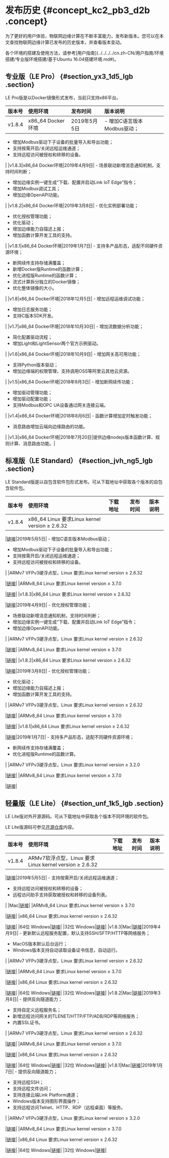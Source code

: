 # 发布历史 {#concept_kc2_pb3_d2b .concept}

为了更好的用户体验，物联网边缘计算在不断丰富能力，发布新版本。您可以在本文查找物联网边缘计算已发布的历史版本，并查看版本变动。

各个环境的搭建及使用方法，请参考[用户指南](../../../../cn.zh-CN/用户指南/环境搭建/专业版环境搭建/基于Ubuntu 16.04搭建环境.md#)。

## 专业版（LE Pro） {#section_yx3_1d5_lgb .section}

LE Pro版是以Docker镜像形式发布，当前只支持x86平台。

|版本号|使用环境|发布时间|版本说明|
|:--|:---|:---|:---|
|v1.8.4|x86\_64 Docker环境|2019年5月5日| -   增加C语言版本Modbus驱动；
-   增加Modbus驱动下子设备的批量导入和导出功能；
-   支持按需开启/关闭远程运维通道；
-   支持远程访问被授权和转移的设备。

 |
|v1.8.3|x86\_64 Docker环境|2019年4月9日| -   场景联动新增消息通知机制，支持时间判断；
-   增加边缘实例一键生成“下载、配置并启动Link IoT Edge”指令；
-   增加Modbus调试工具；
-   增加边缘OpenAPI功能。

 |
|v1.8.2|x86\_64 Docker环境|2019年3月8日| -   优化实例部署功能；
-   优化授权管理功能；
-   优化驱动；
-   增加边缘能力自描述上报；
-   增加函数计算开发工具的支持。

 |
|v1.8.1|x86\_64 Docker环境|2019年1月7日| -   支持多产品形态，适配不同硬件资源环境；
-   断网续传支持存储满覆盖；
-   新增Docker版Runtime的函数计算；
-   优化进程版Runtime的函数计算；
-   流式计算拆分独立的Docker镜像；
-   优化整体镜像的大小。

 |
|v1.8|x86\_64 Docker环境|2018年12月5日| -   增加远程运维调试功能；
-   增加日志服务功能；
-   支持C版本SDK开发。

 |
|v1.7|x86\_64 Docker环境|2018年10月30日| -   增加流数据分析功能；
-   简化配置驱动流程；
-   增加Light和LightSensor两个官方示例驱动。

 |
|v1.6|x86\_64 Docker环境|2018年10月9日| -   增加网关高可用功能；
-   支持Python版本驱动；
-   增加边缘端的权限管理，支持调用OSS等阿里云其他云资源。

 |
|v1.5|x86\_64 Docker环境|2018年9月3日| -   增加断网续传功能；
-   增加驱动管理功能；
-   增加驱动配置功能；
-   支持Modbus和OPC UA设备通过网关连接云端。

 |
|v1.4|x86\_64 Docker环境|2018年8月6日| -   函数计算增加定时触发功能；
-   消息路由增加云端向边缘路由的功能。

 |
|v1.3|x86\_64 Docker环境|2018年7月20日|提供边缘nodejs版本函数计算、规则计算、消息路由功能。|

## 标准版（LE Standard） {#section_jvh_ng5_lgb .section}

LE Standard版是以自包含软件包形式发布。可从下载地址中获取各个版本的自包含软件包。

|版本号|使用环境|下载地址|发布时间|版本说明|
|:--|:---|:---|----|----|
|v1.8.4|x86\_64 Linux 要求Linux kernel version ≥ 2.6.32

 |[链接](http://link-iot-edge-packet.oss-cn-shanghai.aliyuncs.com/x86-64-linux-gnu/link-iot-edge-x86-64-v1.8.4.tar.gz)|2019年5月5日| -   增加C语言版本Modbus驱动；
-   增加Modbus驱动下子设备的批量导入和导出功能；
-   支持按需开启/关闭远程运维通道；
-   支持远程访问被授权和转移的设备。

 |
|ARMv7 VFPv3硬浮点型，Linux 要求Linux kernel version ≥ 2.6.32

 |[链接](http://link-iot-edge-packet.oss-cn-shanghai.aliyuncs.com/arm-linux-gnueabihf/link-iot-edge-armv7-hf-v1.8.4.tar.gz)|
|ARMv8\_64 Linux 要求Linux kernel version ≥ 3.7.0

 |[链接](http://link-iot-edge-packet.oss-cn-shanghai.aliyuncs.com/aarch64-linux-gnu/link-iot-edge-aarch64-v1.8.4.tar.gz)|
|v1.8.3|x86\_64 Linux 要求Linux kernel version ≥ 2.6.32

 |[链接](http://link-iot-edge-packet.oss-cn-shanghai.aliyuncs.com/x86-64-linux-gnu/link-iot-edge-x86-64-v1.8.3.tar.gz)|2019年4月9日| -   优化授权管理功能；
-   场景联动新增消息通知机制，支持时间判断；
-   增加边缘实例一键生成“下载、配置并启动Link IoT Edge”指令；
-   增加边缘OpenAPI功能。

 |
|ARMv7 VFPv3硬浮点型，Linux 要求Linux kernel version ≥ 2.6.32

 |[链接](http://link-iot-edge-packet.oss-cn-shanghai.aliyuncs.com/arm-linux-gnueabihf/link-iot-edge-armv7-hf-v1.8.3.tar.gz)|
|ARMv8\_64 Linux 要求Linux kernel version ≥ 3.7.0

 |[链接](http://link-iot-edge-packet.oss-cn-shanghai.aliyuncs.com/aarch64-linux-gnu/link-iot-edge-aarch64-v1.8.3.tar.gz)|
|v1.8.2|x86\_64 Linux 要求Linux kernel version ≥ 2.6.32

 |[链接](http://link-iot-edge-packet.oss-cn-shanghai.aliyuncs.com/x86-64-linux-gnu/link-iot-edge-x86-64-v1.8.2.tar.gz)|2019年3月8日| -   优化授权管理功能；
-   优化驱动；
-   增加边缘能力自描述上报；
-   增加函数计算开发工具的支持。

 |
|ARMv7 VFPv3硬浮点型，Linux 要求Linux kernel version ≥ 2.6.32

 |[链接](http://link-iot-edge-packet.oss-cn-shanghai.aliyuncs.com/arm-linux-gnueabihf/link-iot-edge-armv7-hf-v1.8.2.tar.gz)|
|ARMv8\_64 Linux 要求Linux kernel version ≥ 3.7.0

 |[链接](http://link-iot-edge-packet.oss-cn-shanghai.aliyuncs.com/aarch64-linux-gnu/link-iot-edge-aarch64-v1.8.2.tar.gz)|
|v1.8.1|x86\_64 Linux 要求Linux kernel version ≥ 2.6.32

 |[链接](http://link-iot-edge-packet.oss-cn-shanghai.aliyuncs.com/x86-64-linux-gnu/link-iot-edge-x86-64-v1.8.1.tar.gz)|2019年1月7日| -   支持多产品形态，适配不同硬件资源环境；
-   断网续传支持存储满覆盖；
-   优化进程版Runtime的函数计算。

 |
|ARMv7 VFPv3硬浮点型，Linux 要求Linux kernel version ≥ 3.2.0

 |[链接](http://link-iot-edge-packet.oss-cn-shanghai.aliyuncs.com/arm-linux-gnueabihf/link-iot-edge-armv7-hf-v1.8.1.tar.gz)|
|ARMv8\_64 Linux 要求Linux kernel version ≥ 3.7.0

 |[链接](http://link-iot-edge-packet.oss-cn-shanghai.aliyuncs.com/aarch64-linux-gnu/link-iot-edge-aarch64-v1.8.1.tar.gz)|

## 轻量版（LE Lite） {#section_unf_1k5_lgb .section}

LE Lite版对外开源源码。可从下载地址中获取各个版本不同环境的软件包。

LE Lite版源码可参见[开源仓库](https://github.com/alibaba/iot_remote_access)内容。

|版本号|使用环境|下载地址|发布时间|版本说明|
|:--|:---|:---|----|----|
|v1.8.4|ARMv7软浮点型，Linux 要求Linux kernel version ≥ 2.6.32

 |[链接](http://link-iot-edge-packet.oss-cn-shanghai.aliyuncs.com/arm-linux-gnueabi/link-iot-edge-lite-armv7-v1.8.4.tar.gz)|2019年5月5日| -   支持按需开启/关闭远程运维通道；
-   支持远程访问被授权和转移的设备；
-   远程访问助手支持获取被授权和转移的设备列表。

 |
|Mac|[链接](http://link-iot-edge-packet.oss-cn-shanghai.aliyuncs.com/macos-x86-64/link-iot-edge-lite-macos-x86-64-v1.8.4.zip)|
|ARMv8\_64 Linux 要求Linux kernel version ≥ 3.7.0

 |[链接](http://link-iot-edge-packet.oss-cn-shanghai.aliyuncs.com/aarch64-linux-gnu/link-iot-edge-lite-aarch64-v1.8.4.tar.gz)|
|x86\_64 Linux 要求Linux kernel version ≥ 2.6.32

 |[链接](http://link-iot-edge-packet.oss-cn-shanghai.aliyuncs.com/x86-64-linux-gnu/link-iot-edge-lite-x86-64-v1.8.4.tar.gz)|
|64位 Windows|[链接](http://link-iot-edge-packet.oss-cn-shanghai.aliyuncs.com/windows-x86-64/link-iot-edge-lite-windows-x86-64-v1.8.4.zip)|
|32位 Windows|[链接](http://link-iot-edge-packet.oss-cn-shanghai.aliyuncs.com/windows-x86/link-iot-edge-lite-windows-x86-v1.8.4.zip)|
|v1.8.3|Mac|[链接](http://link-iot-edge-packet.oss-cn-shanghai.aliyuncs.com/macos-x86-64/link-iot-edge-lite-macos-x86-64-v1.8.3.zip)|2019年4月9日| -   更新默认远程服务配置，默认支持SSH/SFTP/HTTP等网络服务；
-   MacOS版本默认后台运行；
-   Windows版本支持自动读取设备证书信息，自动运行。

 |
|ARMv7 VFPv3硬浮点型，Linux 要求Linux kernel version ≥ 2.6.32

 |[链接](http://link-iot-edge-packet.oss-cn-shanghai.aliyuncs.com/arm-linux-gnueabihf/link-iot-edge-lite-armv7-hf-v1.8.3.tar.gz)|
|ARMv8\_64 Linux 要求Linux kernel version ≥ 3.7.0

 |[链接](http://link-iot-edge-packet.oss-cn-shanghai.aliyuncs.com/aarch64-linux-gnu/link-iot-edge-lite-aarch64-v1.8.3.tar.gz)|
|x86\_64 Linux 要求Linux kernel version ≥ 2.6.32

 |[链接](http://link-iot-edge-packet.oss-cn-shanghai.aliyuncs.com/x86-64-linux-gnu/link-iot-edge-lite-x86-64-v1.8.3.tar.gz)|
|64位 Windows|[链接](http://link-iot-edge-packet.oss-cn-shanghai.aliyuncs.com/windows-x86-64/link-iot-edge-lite-windows-x86-64-v1.8.3.zip)|
|32位 Windows|[链接](http://link-iot-edge-packet.oss-cn-shanghai.aliyuncs.com/windows-x86/link-iot-edge-lite-windows-x86-v1.8.3.zip)|
|v1.8.2|Mac|[链接](http://remote-access-oxs.oss-cn-shanghai.aliyuncs.com/%E8%84%9A%E6%9C%AC/iot_gateway_start_lite.sh)|2019年3月8日| -   提供反向隧道能力；
-   支持自定义远程服务名；
-   新增远程访问网关的TLENET/HTTP/FTP/ADB/RDP等网络服务；
-   内置SSL证书。

 |
|ARMv7 VFPv3硬浮点型，Linux 要求Linux kernel version ≥ 2.6.32

 |[链接](http://link-iot-edge-packet.oss-cn-shanghai.aliyuncs.com/arm-linux-gnueabihf/link-iot-edge-lite-armv7-hf-v1.8.2.tar.gz)|
|ARMv8\_64 Linux 要求Linux kernel version ≥ 3.7.0

 |[链接](http://link-iot-edge-packet.oss-cn-shanghai.aliyuncs.com/aarch64-linux-gnu/link-iot-edge-lite-aarch64-v1.8.2.tar.gz)|
|x86\_64 Linux 要求Linux kernel version ≥ 2.6.32

 |[链接](http://link-iot-edge-packet.oss-cn-shanghai.aliyuncs.com/x86-64-linux-gnu/link-iot-edge-lite-x86-64-v1.8.2.tar.gz)|
|64位 Windows|[链接](http://remote-access-oxs.oss-cn-shanghai.aliyuncs.com/%E8%AE%BE%E5%A4%87%E4%BE%A7%E5%8F%AF%E6%89%A7%E8%A1%8C%E7%A8%8B%E5%BA%8F/Windows%E7%89%88%E6%9C%AC/RemoteAccessDaemon_Win64.zip)|
|32位 Windows|[链接](http://remote-access-oxs.oss-cn-shanghai.aliyuncs.com/%E8%AE%BE%E5%A4%87%E4%BE%A7%E5%8F%AF%E6%89%A7%E8%A1%8C%E7%A8%8B%E5%BA%8F/Windows%E7%89%88%E6%9C%AC/RemoteAccessDaemon_Win32.zip)|
|v1.8.1|Mac|[链接](http://remote-access-oxs.oss-cn-shanghai.aliyuncs.com/%E8%84%9A%E6%9C%AC/iot_gateway_start_lite.sh)|2019年1月7日| -   提供反向隧道能力；
-   支持远程SSH；
-   支持远程文件访问；
-   支持连接云端Link Platform通道；
-   Windows版本支持图形界面操作；
-   支持远程访问Telnet、HTTP、RDP（远程桌面）等服务。

 |
|ARMv7 VFPv3硬浮点型，Linux 要求Linux kernel version ≥ 3.2.0

 |[链接](http://link-iot-edge-packet.oss-cn-shanghai.aliyuncs.com/arm-linux-gnueabihf/link-iot-edge-lite-armv7-hf-v1.8.1.tar.gz)|
|ARMv8\_64 Linux 要求Linux kernel version ≥ 3.7.0

 |[链接](http://link-iot-edge-packet.oss-cn-shanghai.aliyuncs.com/aarch64-linux-gnu/link-iot-edge-lite-aarch64-v1.8.1.tar.gz)|
|x86\_64 Linux 要求Linux kernel version ≥ 2.6.32

 |[链接](http://link-iot-edge-packet.oss-cn-shanghai.aliyuncs.com/x86-64-linux-gnu/link-iot-edge-lite-x86-64-v1.8.1.tar.gz)|
|64位 Windows|[链接](http://remote-access-oxs.oss-cn-shanghai.aliyuncs.com/%E8%AE%BE%E5%A4%87%E4%BE%A7%E5%8F%AF%E6%89%A7%E8%A1%8C%E7%A8%8B%E5%BA%8F/Windows%E7%89%88%E6%9C%AC/RemoteAccessDaemon_Win64.zip)|
|32位 Windows|[链接](http://remote-access-oxs.oss-cn-shanghai.aliyuncs.com/%E8%AE%BE%E5%A4%87%E4%BE%A7%E5%8F%AF%E6%89%A7%E8%A1%8C%E7%A8%8B%E5%BA%8F/Windows%E7%89%88%E6%9C%AC/RemoteAccessDaemon_Win32.zip)|

